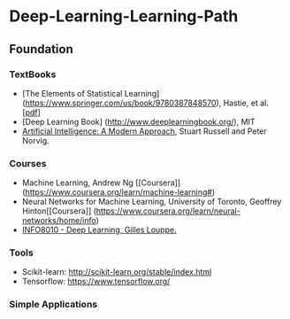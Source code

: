 # Deep-Learning-Learning-Path


## Foundation
### TextBooks
* [The Elements of Statistical Learning] (https://www.springer.com/us/book/9780387848570), Hastie, et al. [[pdf]](https://web.stanford.edu/~hastie/Papers/ESLII.pdf)
* [Deep Learning Book] (http://www.deeplearningbook.org/), MIT 
* [Artificial Intelligence: A Modern Approach](http://aima.cs.berkeley.edu/),  Stuart Russell and Peter Norvig.

### Courses
* Machine Learning, Andrew Ng [[Coursera]] (https://www.coursera.org/learn/machine-learning#)
* Neural Networks for Machine Learning, University of Toronto, Geoffrey Hinton[[Coursera]] (https://www.coursera.org/learn/neural-networks/home/info)
* [INFO8010 - Deep Learning, Gilles Louppe.](https://github.com/glouppe/info8010-deep-learning)

### Tools
* Scikit-learn: http://scikit-learn.org/stable/index.html
* Tensorflow: https://www.tensorflow.org/

### Simple Applications
